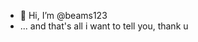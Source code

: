 - 👋 Hi, I’m @beams123
- ... and that's all i want to tell you, thank u

<!---
beams123/beams123 is a ✨ special ✨ repository because its `README.md` (this file) appears on your GitHub profile.
You can click the Preview link to take a look at your changes.
--->

